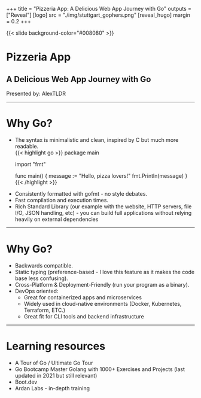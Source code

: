 +++
title = "Pizzeria App: A Delicious Web App Journey with Go"
outputs = ["Reveal"]
[logo]
src = "./img/stuttgart_gophers.png"
[reveal_hugo]
margin = 0.2
+++

{{< slide background-color="#008080" >}}

<div class="title-slide">
<h1>Pizzeria App</h1>
<h2>A Delicious Web App Journey with Go</h2>
<p>Presented by: AlexTLDR</p>
</div>

---

# Why Go?

<div class="responsive-container">
  <ul class="responsive-list">
    <li class="fragment">The syntax is minimalistic and clean, inspired by C but much more readable.
      <div class="fragment">
        {{< highlight go >}}
package main

import "fmt"

func main() {
message := "Hello, pizza lovers!"
fmt.Println(message)
}
{{< /highlight >}}

</div>
</li>
<li class="fragment">Consistently formatted with gofmt - no style debates.</li>
<li class="fragment">Fast compilation and execution times.</li>
<li class="fragment">Rich Standard Library (our example with the website, HTTP servers, file I/O, JSON handling, etc) - you can build full applications without relying heavily on external dependencies</li>

  </ul>
</div>

---

# Why Go?

<div class="responsive-container">
  <ul class="responsive-list">
    <li class="fragment">Backwards compatible.</li>
    <li class="fragment">Static typing (preference-based - I love this feature as it makes the code base less confusing).</li>
    <li class="fragment">Cross-Platform & Deployment-Friendly (run your program as a binary).</li>
    <li class="fragment">DevOps oriented:
      <ul>
        <li class="fragment">Great for containerized apps and microservices</li>
        <li class="fragment">Widely used in cloud-native environments (Docker, Kubernetes, Terraform, ETC.)</li>
        <li class="fragment">Great fit for CLI tools and backend infrastructure</li>
      </ul>
    </li>

  </ul>
</div>

---

# Learning resources

<div class="responsive-container">
  <ul class="responsive-list">
    <li class="fragment">A Tour of Go / Ultimate Go Tour</li>
    <li class="fragment">Go Bootcamp Master Golang with 1000+ Exercises and Projects (last updated in 2021 but still relevant)</li>
    <li class="fragment">Boot.dev</li>
    <li class="fragment">Ardan Labs - in-depth training</li>
  </ul>
</div>
